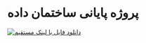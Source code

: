 # پروژه پایانی ساختمان داده 
<a href="https://uupload.ir//" target="_blank"><img src="https://s4.uupload.ir/css/images/udl6.png" border="0" alt="دانلود فایل با لینک مستقیم" /></a>
 
